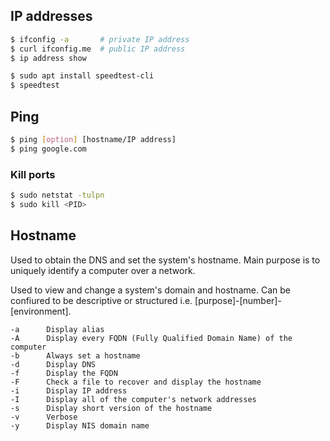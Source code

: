## IP addresses

```sh
$ ifconfig -a       # private IP address
$ curl ifconfig.me  # public IP address
$ ip address show

$ sudo apt install speedtest-cli
$ speedtest
```

## Ping

```sh
$ ping [option] [hostname/IP address]
$ ping google.com
```

### Kill ports

```sh
$ sudo netstat -tulpn
$ sudo kill <PID>
```

## Hostname

Used to obtain the DNS and set the system's hostname. Main purpose is to uniquely identify a computer over a network.

Used to view and change a system's domain and hostname. Can be confiured to be descriptive or structured i.e. [purpose]-[number]-[environment].

```
-a      Display alias
-A      Display every FQDN (Fully Qualified Domain Name) of the computer
-b      Always set a hostname
-d      Display DNS
-f      Display the FQDN
-F      Check a file to recover and display the hostname
-i      Display IP address
-I      Display all of the computer's network addresses
-s      Display short version of the hostname
-v      Verbose
-y      Display NIS domain name
```
